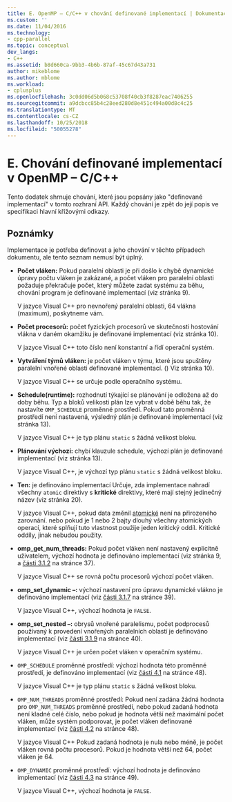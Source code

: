```yaml
---
title: E. OpenMP – C/C++ v chování definované implementací | Dokumentace Microsoftu
ms.custom: ''
ms.date: 11/04/2016
ms.technology:
- cpp-parallel
ms.topic: conceptual
dev_langs:
- C++
ms.assetid: b8d660ca-9bb3-4b6b-87af-45c67d43a731
author: mikeblome
ms.author: mblome
ms.workload:
- cplusplus
ms.openlocfilehash: 3c0dd06d5b068c53708f40cb3f8287eac7406255
ms.sourcegitcommit: a9dcbcc85b4c28eed280d8e451c494a00d8c4c25
ms.translationtype: MT
ms.contentlocale: cs-CZ
ms.lasthandoff: 10/25/2018
ms.locfileid: "50055278"
---
```

# <a name="e-implementation-defined-behaviors-in-openmp-cc"></a>E. Chování definované implementací v OpenMP – C/C++

Tento dodatek shrnuje chování, které jsou popsány jako "definované implementací" v tomto rozhraní API.  Každý chování je zpět do její popis ve specifikaci hlavní křížovými odkazy.

## <a name="remarks"></a>Poznámky

Implementace je potřeba definovat a jeho chování v těchto případech dokumentu, ale tento seznam nemusí být úplný.

- **Počet vláken:** Pokud paralelní oblasti je při došlo k chybě dynamické úpravy počtu vláken je zakázané, a počet vláken pro paralelní oblasti požaduje překračuje počet, který můžete zadat systému za běhu, chování program je definované implementací (viz stránka 9).

   V jazyce Visual C++ pro nevnořený paralelní oblasti, 64 vlákna (maximum), poskytneme vám.

- **Počet procesorů:** počet fyzických procesorů ve skutečnosti hostování vlákna v daném okamžiku je definované implementací (viz stránka 10).

   V jazyce Visual C++ toto číslo není konstantní a řídí operační systém.

- **Vytváření týmů vláken:** je počet vláken v týmu, které jsou spuštěny paralelní vnořené oblasti definované implementací. () Viz stránka 10).

   V jazyce Visual C++ se určuje podle operačního systému.

- **Schedule(runtime):** rozhodnutí týkající se plánování je odložena až do doby běhu. Typ a bloků velikosti plán lze vybrat v době běhu tak, že nastavíte `OMP_SCHEDULE` proměnné prostředí. Pokud tato proměnná prostředí není nastavená, výsledný plán je definované implementací (viz stránka 13).

   V jazyce Visual C++ je typ plánu `static` s žádná velikost bloku.

- **Plánování výchozí:** chybí klauzule schedule, výchozí plán je definované implementací (viz stránka 13).

   V jazyce Visual C++, je výchozí typ plánu `static` s žádná velikost bloku.

- **Ten:** je definováno implementací Určuje, zda implementace nahradí všechny `atomic` direktivy s **kritické** direktivy, které mají stejný jedinečný název (viz stránka 20).

   V jazyce Visual C++, pokud data změnil [atomické](../../parallel/openmp/reference/atomic.md) není na přirozeného zarovnání. nebo pokud je 1 nebo 2 bajty dlouhý všechny atomických operací, které splňují tuto vlastnost použije jeden kritický oddíl. Kritické oddíly, jinak nebudou použity.

- **omp_get_num_threads:** Pokud počet vláken není nastavený explicitně uživatelem, výchozí hodnota je definováno implementací (viz stránka 9, a [části 3.1.2](../../parallel/openmp/3-1-2-omp-get-num-threads-function.md) na stránce 37).

   V jazyce Visual C++ se rovná počtu procesorů výchozí počet vláken.

- **omp_set_dynamic –:** výchozí nastavení pro úpravu dynamické vlákno je definováno implementací (viz [části 3.1.7](../../parallel/openmp/3-1-7-omp-set-dynamic-function.md) na stránce 39).

   V jazyce Visual C++, výchozí hodnota je `FALSE`.

- **omp_set_nested –:** obrysů vnořené paralelismu, počet podprocesů používaný k provedení vnořených paralelních oblastí je definováno implementací (viz [části 3.1.9](../../parallel/openmp/3-1-9-omp-set-nested-function.md) na stránce 40).

   V jazyce Visual C++ je určen počet vláken v operačním systému.

- `OMP_SCHEDULE` proměnné prostředí: výchozí hodnota této proměnné prostředí, je definováno implementací (viz [části 4.1](../../parallel/openmp/4-1-omp-schedule.md) na stránce 48).

   V jazyce Visual C++ je typ plánu `static` s žádná velikost bloku.

- `OMP_NUM_THREADS` proměnné prostředí: Pokud není zadána žádná hodnota pro `OMP_NUM_THREADS` proměnné prostředí, nebo pokud zadaná hodnota není kladné celé číslo, nebo pokud je hodnota větší než maximální počet vláken, může systém podporovat, je počet vláken definované implementací (viz [části 4.2](../../parallel/openmp/4-2-omp-num-threads.md) na stránce 48).

   V jazyce Visual C++ Pokud zadaná hodnota je nula nebo méně, je počet vláken rovná počtu procesorů.  Pokud je hodnota větší než 64, počet vláken je 64.

- `OMP_DYNAMIC` proměnné prostředí: výchozí hodnota je definováno implementací (viz [části 4.3](../../parallel/openmp/4-3-omp-dynamic.md) na stránce 49).

   V jazyce Visual C++, výchozí hodnota je `FALSE`.